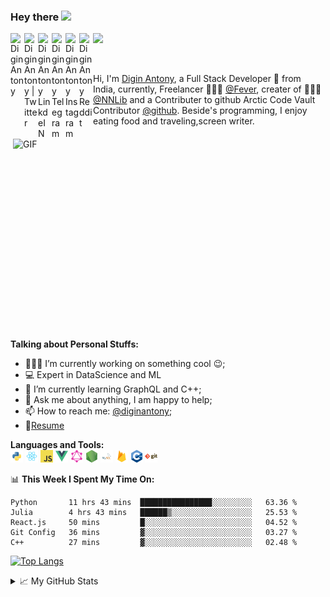 ### Hey there <img src="https://media.giphy.com/media/hvRJCLFzcasrR4ia7z/giphy.gif" width="25px">
<a href="https://discord.gg/qUbApEc">
  <img align="left" alt="Digin Antony" width="22px" src="https://cdn.jsdelivr.net/npm/simple-icons@v3/icons/discord.svg" />
</a>
<a href="https://twitter.com/diginantony">
  <img align="left" alt="Digin Antony | Twitter" width="22px" src="https://cdn.jsdelivr.net/npm/simple-icons@v3/icons/twitter.svg" />
</a>
<a href="https://www.linkedin.com/in/diginantony/">
  <img align="left" alt="Digin Antony LinkdeIN" width="22px" src="https://cdn.jsdelivr.net/npm/simple-icons@v3/icons/linkedin.svg" />
</a>
<a href="https://t.me/diginantony">
  <img align="left" alt="Digin Antony Telegram" width="22px" src="https://cdn.jsdelivr.net/npm/simple-icons@v3/icons/telegram.svg" />
</a>
<a href="https://www.instagram.com/diginantony/">
  <img align="left" alt="Digin Antony Instagram" width="22px" src="https://cdn.jsdelivr.net/npm/simple-icons@v3/icons/instagram.svg" />
</a>
<a href="https://www.reddit.com/user/diginantony/">
  <img align="left" alt="Digin Antony Reddit" width="22px" src="https://cdn.jsdelivr.net/npm/simple-icons@v3/icons/reddit.svg" />
</a>

![](https://visitor-badge.glitch.me/badge?page_id=digin777)

<br />

Hi, I'm [Digin Antony](https://www.facebook.com/diginantony), a Full Stack Developer 🚀 from India, currently,  Freelancer 👨🏽‍💻 [@Fever](https://www.fever.com/diginantony), creater of 👨🏽‍💼[@NNLib](https://github.com/digin777/NNLib) and a Contributer to github Arctic Code Vault Contributor [@github](https://www.github.com/). Beside's programming, I enjoy eating food and traveling,screen writer.

  <img align="right" alt="GIF" src="https://github.com/abhisheknaiidu/abhisheknaiidu/blob/master/code.gif?raw=true" width="500" height="320" />
  
**Talking about Personal Stuffs:**

- 👨🏽‍💻 I’m currently working on something cool :wink:;
- 💻 Expert in DataScience and ML
- 🌱 I’m currently learning GraphQL and C++; 
- 💬 Ask me about anything, I am happy to help;
- 📫 How to reach me: [@diginantony](https://twitter.com/diginantony);
- 📝[Resume](https://drive.google.com/file/d/diginantony)

**Languages and Tools:**  
<code><img height="20" src="https://raw.githubusercontent.com/github/explore/80688e429a7d4ef2fca1e82350fe8e3517d3494d/topics/python/python.png"></code>
<code><img height="20" src="https://raw.githubusercontent.com/github/explore/80688e429a7d4ef2fca1e82350fe8e3517d3494d/topics/react/react.png"></code>
<code><img height="20" src="https://raw.githubusercontent.com/github/explore/80688e429a7d4ef2fca1e82350fe8e3517d3494d/topics/javascript/javascript.png"></code>
<code><img height="20" src="https://raw.githubusercontent.com/github/explore/80688e429a7d4ef2fca1e82350fe8e3517d3494d/topics/vue/vue.png"></code>
<code><img height="20" src="https://raw.githubusercontent.com/github/explore/5c058a388828bb5fde0bcafd4bc867b5bb3f26f3/topics/graphql/graphql.png"></code>
<code><img height="20" src="https://raw.githubusercontent.com/github/explore/80688e429a7d4ef2fca1e82350fe8e3517d3494d/topics/nodejs/nodejs.png"></code>
<code><img height="20" src="https://raw.githubusercontent.com/github/explore/80688e429a7d4ef2fca1e82350fe8e3517d3494d/topics/mysql/mysql.png"></code>
<code><img height="20" src="https://raw.githubusercontent.com/github/explore/80688e429a7d4ef2fca1e82350fe8e3517d3494d/topics/firebase/firebase.png"></code>
<code><img height="20" src="https://raw.githubusercontent.com/github/explore/80688e429a7d4ef2fca1e82350fe8e3517d3494d/topics/cpp/cpp.png"></code>
<code><img height="20" src="https://raw.githubusercontent.com/github/explore/80688e429a7d4ef2fca1e82350fe8e3517d3494d/topics/git/git.png"></code>

📊 **This Week I Spent My Time On:**
<!--START_SECTION:waka-->
```text
Python       11 hrs 43 mins  ████████████████░░░░░░░░░   63.36 % 
Julia        4 hrs 43 mins   ██████▒░░░░░░░░░░░░░░░░░░   25.53 % 
React.js     50 mins         █░░░░░░░░░░░░░░░░░░░░░░░░   04.52 % 
Git Config   36 mins         ▓░░░░░░░░░░░░░░░░░░░░░░░░   03.27 % 
C++          27 mins         ▓░░░░░░░░░░░░░░░░░░░░░░░░   02.48 % 
```
<!--END_SECTION:waka-->
[![Top Langs](https://github-readme-stats.vercel.app/api/top-langs/?username=digin777&layout=compact)](https://github.com/anuraghazra/github-readme-stats)
<details>
<summary>📈 My GitHub Stats</summary>

<p align="center"> <img src="https://github-readme-stats.vercel.app/api?username=digin777&show_icons=true&theme=gotham" alt="Digin Antony" />
<br>
  
  

![Profile Views](https://komarev.com/ghpvc/?username=digin777&color=blue)

## Find me around the web :globe_with_meridians:
[![DEV Badge](https://img.shields.io/badge/-digin777-0A0A0A?style=flat&logo=dev.to&logoColor=white)](https://dev.to/diginantony)
[![StackOverflow Badge](https://img.shields.io/badge/-digin777-FE7A16?style=flat&logo=Stack%20Overflow&logoColor=white&)](https://stackoverflow.com/users/12843322/diginantony?tab=profile)
[![Instagram Badge](https://img.shields.io/badge/-Instagram-C13584?style=flat&logo=Instagram&logoColor=white)](https://www.instagram.com/diginantony/)
[![Soundcloud Badge](https://img.shields.io/badge/-Soundcloud-FE5000?style=flat&logo=Soundcloud&logoColor=white)](https://soundcloud.com/diginantony)
[![Spotify Badge](https://img.shields.io/badge/-Spotify-1DB954?style=flat&logo=Spotify&logoColor=white)](https://open.spotify.com/user/diginantony)
[![YouTube Badge](https://img.shields.io/badge/-YouTube-FF0000?style=flat&logo=YouTube&logoColor=white)](https://www.youtube.com/diginantony/playlists)
[![Reddit Badge](https://img.shields.io/badge/-u/digin777-FF4500?style=flat&logo=Reddit&logoColor=white)](https://www.reddit.com/user/diginantony/ "Find on Reddit")
</details>


